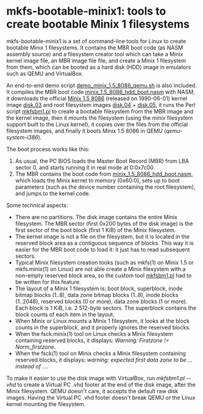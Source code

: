 # mkfs-bootable-minix1: tools to create bootable Minix 1 filesystems

mkfs-bootable-minix1 is a set of command-line tools for Linux to create
bootable Minix 1 filesystems. It contains the MBR boot code (as NASM
assembly source) and a filesystem creator tool which can take a Minix kernel
image file, an MBR image file file, and create a Minix 1 filesystem from
them, which can be booted as a hard disk (HDD) image in emulators such as
QEMU and VirtualBox.

An end-to-end demo script
[demo_minix_1.5_8086_qemu.sh](demo_minix_1.5_8086_qemu.sh) is also included.
It compiles the MBR boot code
[minix_1.5_8086_hdd_boot.nasm](minix_1.5_8086_hdd_boot.nasm) with NASM, it
downloads the official [Minix 1.5
8086](http://download.minix3.org/previous-versions/Intel-1.5/pc/) (released
on 1990-06-01) kernel image
[disk.03](http://download.minix3.org/previous-versions/Intel-1.5/pc/disk.03)
and root filesystem images
[disk.04](http://download.minix3.org/previous-versions/Intel-1.5/pc/disk.04)
+
[disk.05](http://download.minix3.org/previous-versions/Intel-1.5/pc/disk.05),
it runs the Perl script [mkfsbm1.pl](mkfsbm1.pl) to create a bootable
filesystem from the MBR image and the kernel image, then it mounts the
filesystem (using the *minix* filesystem support built to the Linux kernel),
it copies over the files from the official filesystem images, and finally it
boots Minix 1.5 8086 in QEMU (*qemu-system-i386*).

The boot process works like this:

1. As usual, the PC BIOS loads the Master Boot Record (MBR) from LBA sector
   0, and starts running it in real mode at 0:0x7c00.
2. The MBR contains the boot code from
   [minix_1.5_8086_hdd_boot.nasm](minix_1.5_8086_hdd_boot.nasm), which loads
   the Minix kernel to memory (0x60:0), sets up to boot parameters (such as
   the device number containing the root filesystem), and jumps to the
   kernel code.

Some technical aspects:

* There are no partitions. The disk image contains the entire Minix
  filesystem. The MBR sector (first 0x200 bytes of the disk image) is the
  first sector of the boot block (first 1 KiB) of the Minix filesystem.
* The kernel image is not a file on the filesystem, but it is located in the
  reserved block area as a contiguous sequence of blocks. This way it is
  easier for the MBR boot code to load it: it just has to read subsequent
  sectors.
* Typical Minix filesystem creation tooks (such as mkfs(1) on Minix 1.5 or
  mkfs.minix(1) on Linux) are not able create a Minix filesystem with a
  non-empty reserved block area, so the custom tool [mkfsbm1.pl](mkfsbm1.pl)
  had to be written for this feature.
* The layout of a Minix 1 filesystem is: boot block, superblock, inode
  bitmap blocks (1..8), data zone bitmap blocks (1..8), inode blocks
  (1..2048), reserved blocks (0 or more), data zone blocks (1 or more).
  Each block is 1 KiB, i.e. 2 512-byte sectors. The superblock contains
  the block counts of each item in the layout.
* When Minix or Linux mounts a Minix 1 filesystem, it looks at the block
  counts in the superblock, and it properly ignores the reserved blocks.
* When the fsck.minix(1) tool on Linux checks a Minix filesystem containing
  reserved blocks, it displays: *Warning: Firstzone != Norm_firstzone*.
* When the fsck(1) tool on Minix checks a Minix filesystem containing
  reserved blocks, it displays:
  *warning: expected first data zone to be ... instead of ...*.

To make it easier to use the disk image with VirtualBox, run *mkfsbm1.pl
--vhd* to create a Virtual PC .vhd footer at the end of the disk image,
after the Minix filesystem. QEMU doesn't care, it accepts the default
raw disk images. Having the Virtual PC .vhd footer doesn't break QEMU or the
Linux kernel mounting the filesystem.
